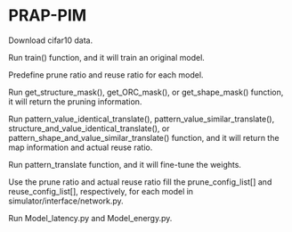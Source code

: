 # PRAP-PIM

Download cifar10 data.

Run train() function, and it will train an original model.  

Predefine prune ratio and reuse ratio for each model. 

Run get_structure_mask(), get_ORC_mask(), or get_shape_mask() function, it will return the pruning information.

Run pattern_value_identical_translate(), pattern_value_similar_translate(), structure_and_value_identical_translate(), or pattern_shape_and_value_similar_translate() function, and it will return the map information and actual reuse ratio.

Run pattern_translate function, and it will fine-tune the weights.

Use the prune ratio and actual reuse ratio fill the prune_config_list[] and reuse_config_list[], respectively, for each model in simulator/interface/network.py. 

Run Model_latency.py and Model_energy.py.
